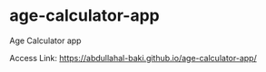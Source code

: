 # age-calculator-app
Age Calculator app

Access Link: https://abdullahal-baki.github.io/age-calculator-app/
